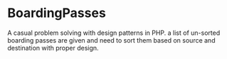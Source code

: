 # BoardingPasses
A casual problem solving with design patterns in PHP. a list of un-sorted boarding passes are given and need to sort them based on source and destination with proper design.
